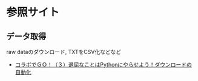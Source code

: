 # 参照サイト

## データ取得
raw dataのダウンロード, TXTをCSV化などなど
- [コラボでＧＯ！（３）退屈なことはPythonにやらせよう！ダウンロードの自動化](https://teimon.jp/colab_de_go_3/)

